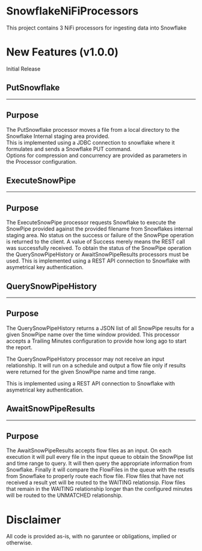 # SnowflakeNiFiProcessors
This project contains 3 NiFi processors for ingesting data into Snowflake


# New Features (v1.0.0)
Initial Release



## PutSnowflake

---
## Purpose

The PutSnowflake processor moves a file from a local directory to the Snowflake Internal staging area provided.  
This is implemented using a JDBC connection to snowflake where it formulates and sends a Snowflake PUT command.  
Options for compression and concurrency are provided as parameters in the Processor configuration.


## ExecuteSnowPipe

---
## Purpose

The ExecuteSnowPipe processor requests Snowflake to execute the SnowPipe provided against the provided filename from Snowflakes internal staging area.
No status on the success or failure of the SnowPipe operation is returned to the client.  A value of Success merely means the REST call was successfully received.
To obtain the status of the SnowPipe operation the QuerySnowPipeHistory or AwaitSnowPipeResults processors must be used.
This is implemented using a REST API connection to Snowflake with asymetrical key authentication.


## QuerySnowPipeHistory

---
## Purpose

The QuerySnowPipeHistory returns a JSON list of all SnowPipe results for a given SnowPipe name over the time window provided.
This processor accepts a Trailing Minutes configuration to provide how long ago to start the report.

The QuerySnowPipeHistory processor may not receive an input relationship.  It will run on a schedule and output a flow file only if results were returned for the given SnowPipe name and time range.

This is implemented using a REST API connection to Snowflake with asymetrical key authentication.


## AwaitSnowPipeResults

---
## Purpose

The AwaitSnowPipeResults accepts flow files as an input.  On each execution it will pull every file in the input queue to obtain the SnowPipe list and time range to query.
It will then query the appropriate information from Snowflake.  Finally it will compare the FlowFiles in the queue with the resutls from Snowflake to properly route each flow file.
Flow files that have not received a result yet will be routed to the WAITING relationsip.  Flow files that remain in the WAITING relationship longer than the configured minutes will be routed to the UNMATCHED relationship.

# Disclaimer
All code is provided as-is, with no garuntee or obligations, implied or otherwise.
